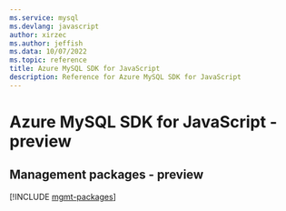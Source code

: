 ```yaml
---
ms.service: mysql
ms.devlang: javascript
author: xirzec
ms.author: jeffish
ms.data: 10/07/2022
ms.topic: reference
title: Azure MySQL SDK for JavaScript
description: Reference for Azure MySQL SDK for JavaScript
---
```

# Azure MySQL SDK for JavaScript - preview

## Management packages - preview
[!INCLUDE [mgmt-packages](mysql-mgmt-index.md)]